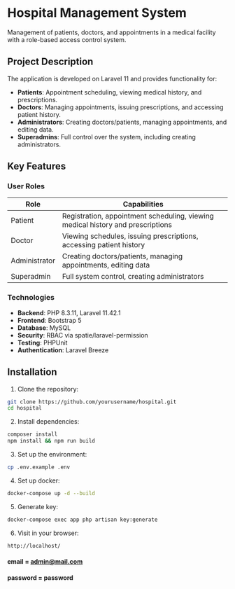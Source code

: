 # Hospital Management System

Management of patients, doctors, and appointments in a medical facility with a role-based access control system.

## Project Description

The application is developed on Laravel 11 and provides functionality for:
- **Patients**: Appointment scheduling, viewing medical history, and prescriptions.
- **Doctors**: Managing appointments, issuing prescriptions, and accessing patient history.
- **Administrators**: Creating doctors/patients, managing appointments, and editing data.
- **Superadmins**: Full control over the system, including creating administrators.

## Key Features

### User Roles
| Role          | Capabilities                                                                 |
|---------------|-----------------------------------------------------------------------------|
| Patient       | Registration, appointment scheduling, viewing medical history and prescriptions |
| Doctor        | Viewing schedules, issuing prescriptions, accessing patient history         |
| Administrator | Creating doctors/patients, managing appointments, editing data              |
| Superadmin    | Full system control, creating administrators                                |

### Technologies
- **Backend**: PHP 8.3.11, Laravel 11.42.1  
- **Frontend**: Bootstrap 5  
- **Database**: MySQL  
- **Security**: RBAC via spatie/laravel-permission  
- **Testing**: PHPUnit  
- **Authentication**: Laravel Breeze  

## Installation
1. Clone the repository:  
```bash
git clone https://github.com/yourusername/hospital.git  
cd hospital  
```

2. Install dependencies: 
```bash
composer install  
npm install && npm run build  
```

3. Set up the environment: 
```bash
cp .env.example .env  
```
4. Set up docker:  
```bash
docker-compose up -d --build  
```
5. Generate key:  
```bash
docker-compose exec app php artisan key:generate  
```  
6. Visit in your browser:  
```bash
http://localhost/  
```  

#### email = admin@mail.com 
#### password = password

